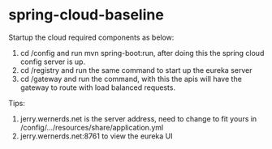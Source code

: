 # spring-cloud-baseline

Startup the cloud required components as below:

1) cd /config and run mvn spring-boot:run, after doing this the spring cloud config server is up.
2) cd /registry and run the same command to start up the eureka server
3) cd /gateway and run the command, with this the apis will have the gateway to route with load balanced requests.

Tips:
1) jerry.wernerds.net is the server address, need to change to fit yours in /config/.../resources/share/application.yml
2) jerry.wernerds.net:8761 to view the eureka UI


